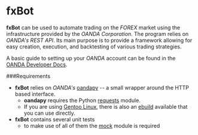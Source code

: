 fxBot
=====

**fxBot** can be used to automate trading on the *FOREX* market using the
infrastructure provided by the *OANDA Corporation*. The program relies on
*OANDA's REST API*. Its main purpose is to provide a framework allowing for easy
creation, execution, and backtesting of various trading strategies.

A basic guide to setting up your *OANDA* account can be found in the [OANDA
Developer Docs](http://developer.oanda.com/docs/).


###Requirements
- **fxBot** relies on *OANDA's* [oandapy](https://github.com/oanda/oandapy)
  -- a small wrapper around the HTTP based interface.
  - **oandapy** requires the Python
    [requests](https://pypi.python.org/pypi/requests) module.
  - If you are using [Gentoo Linux](https://www.gentoo.org/), there is also an
    [ebuild](https://github.com/d-e-s-o/oandapy-ebuild) available that you can
    use directly.
- **fxBot** contains several unit tests
  - to make use of all of them the [mock](https://pypi.python.org/pypi/mock)
    module is required

